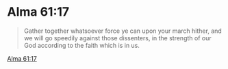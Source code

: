 # Alma 61:17

> Gather together whatsoever force ye can upon your march hither, and we will go speedily against those dissenters, in the strength of our God according to the faith which is in us.

[Alma 61:17](https://www.churchofjesuschrist.org/study/scriptures/bofm/alma/61?lang=eng&id=p17#p17)


